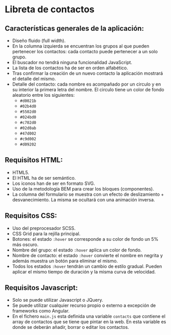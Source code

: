 # Libreta de contactos

## Características generales de la aplicación:
- Diseño fluido (full width).
- En la columna izquierda se encuentran los grupos al que pueden pertenecer los contactos: cada contacto puede pertenecer a un solo grupo.
- El buscador no tendrá ninguna funcionalidad JavaScript.
- La lista de los contactos ha de ser en orden alfabético.
- Tras confirmar la creación de un nuevo contacto la aplicación mostrará el detalle del mismo.
- Detalle del contacto: cada nombre es acompañado por un circulo y en su interior la primera letra del nombre. El circulo tiene un color de fondo aleatorio entre los siguientes:
  - `#d0021b`
  - `#02b4d0`
  - `#5502d0`
  - `#024bd0`
  - `#c702d0`
  - `#02d0ab`
  - `#47d002`
  - `#c9d002`
  - `#d09202`

## Requisitos HTML:

- HTML5.
- El HTML ha de ser semántico.
- Los iconos han de ser en formato SVG.
- Uso de la metodología BEM para crear los bloques (componentes).
- La columna del formulario se muestra con un efecto de deslizamiento + desvanecimiento. La misma se ocultará con una animación inversa.

## Requisitos CSS:

- Uso del preprocesador SCSS.
- CSS Grid para la rejilla principal.
- Botones: el estado `:hover` se corresponde a su color de fondo un 5% más oscuro.
- Nombre del grupo: el estado `:hover` aplica un color de fondo.
- Nombre de contacto: el estado `:hover` convierte el nombre en negrita y además muestra un botón para eliminar el mismo.
- Todos los estados `:hover` tendrán un cambio de estilo gradual. Pueden aplicar el mismo tiempo de duración y la misma curva de velocidad.
  
## Requisitos Javascript:

- Solo se puede utilizar Javascript o JQuery.
- Se puede utilizar cualquier recurso propio o externo a excepción de frameworks como Angular.
- En el fichero `main.js` esta definida una variable `contacts` que contiene el array de contactos que se tiene que pintar en la web. En esta variable es donde se deberán añadir, borrar o editar los contactos.
 



#
